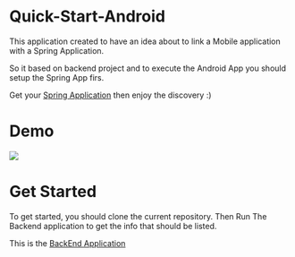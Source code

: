 # Quick-Start-Android

This application created to have an idea about to link a Mobile application with a Spring Application.

So it based on backend project and to execute the Android App you should setup the Spring App firs.

Get your [Spring Application](https://github.com/tahajadid/Quick-Start-Spring) then enjoy the discovery :)

# Demo

![](https://github.com/tahajadid/Quick-Start-Android/blob/master/Demo/football_news_demo.gif)

# Get Started

To get started, you should clone the current repository. Then Run The Backend application to get the info that should be listed.

This is the [BackEnd Application](https://github.com/tahajadid/Quick-Start-Spring)
